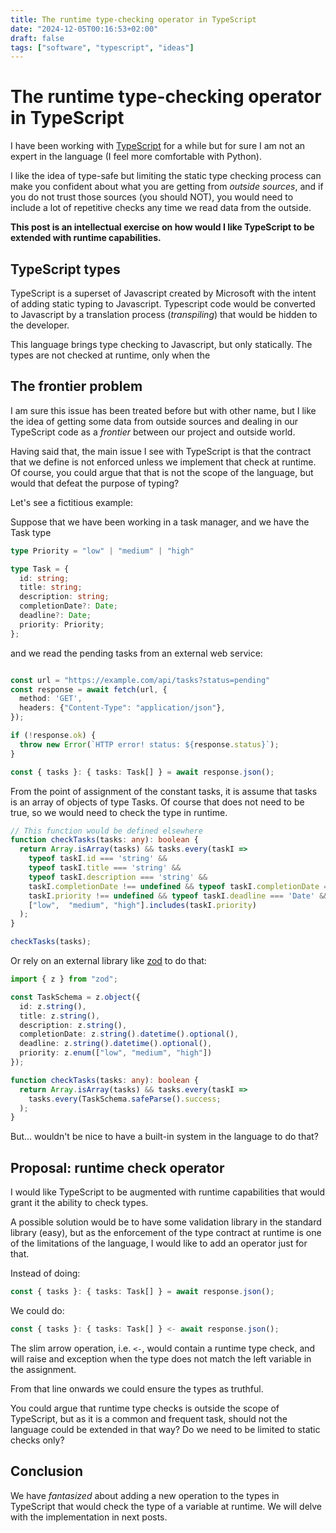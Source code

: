 ```yaml
---
title: The runtime type-checking operator in TypeScript
date: "2024-12-05T00:16:53+02:00"
draft: false
tags: ["software", "typescript", "ideas"]
---
```


# The runtime type-checking operator in TypeScript
I have been working with [TypeScript](https://www.typescriptlang.org/)
for a while but for sure I am not an expert in the language
(I feel more comfortable with Python).

I like the idea of type-safe but limiting the static type checking process
can make you confident about what you are getting from _outside sources_,
and if you do not trust those sources (you should NOT), you would need to include
a lot of repetitive checks any time we read data from the outside.

**This post is an intellectual exercise on how would I like TypeScript to be extended with runtime capabilities.**

## TypeScript types
TypeScript is a superset of Javascript created by Microsoft with the intent
of adding static typing to Javascript. Typescript code would be converted to
Javascript by a translation process (_transpiling_) that would be
hidden to the developer.

This language brings type checking to Javascript, but only statically. The types
are not checked at runtime, only when the

## The frontier problem
I am sure this issue has been treated before but with other name, but I like the idea
of getting some data from outside sources and dealing in our TypeScript code as a
_frontier_ between our project and outside world.

Having said that, the main issue I see with TypeScript is that the contract that we define
is not enforced unless we implement that check at runtime. Of course, you could argue that
that is not the scope of the language, but would that defeat the purpose of typing?

Let's see a fictitious example:

Suppose that we have been working in a task manager, and we have the Task type

```typescript
type Priority = "low" | "medium" | "high"

type Task = {
  id: string;
  title: string;
  description: string;
  completionDate?: Date;
  deadline?: Date;
  priority: Priority;
};
```

and we read the pending tasks from an external web service:

```typescript

const url = "https://example.com/api/tasks?status=pending"
const response = await fetch(url, {
  method: 'GET',
  headers: {"Content-Type": "application/json"},
});

if (!response.ok) {
  throw new Error(`HTTP error! status: ${response.status}`);
}

const { tasks }: { tasks: Task[] } = await response.json();
```

From the point of assignment of the constant tasks, it is assume that tasks is an array
of objects of type Tasks. Of course that does not need to be true, so we would need to check
the type in runtime.

```typescript
// This function would be defined elsewhere
function checkTasks(tasks: any): boolean {
  return Array.isArray(tasks) && tasks.every(taskI =>
    typeof taskI.id === 'string' &&
    typeof taskI.title === 'string' &&
    typeof taskI.description === 'string' &&
    taskI.completionDate !== undefined && typeof taskI.completionDate === 'Date' &&
    taskI.priority !== undefined && typeof taskI.deadline === 'Date' &&
    ["low",  "medium", "high"].includes(taskI.priority)
  );
}

checkTasks(tasks);
```

Or rely on an external library like
[zod](https://github.com/colinhacks/zod) to do that:

```typescript
import { z } from "zod";

const TaskSchema = z.object({
  id: z.string(),
  title: z.string(),
  description: z.string(),
  completionDate: z.string().datetime().optional(),
  deadline: z.string().datetime().optional(),
  priority: z.enum(["low", "medium", "high"])
});

function checkTasks(tasks: any): boolean {
  return Array.isArray(tasks) && tasks.every(taskI =>
    tasks.every(TaskSchema.safeParse().success;
  );
}
```

But... wouldn't be nice to have a built-in system in the language to do that?

## Proposal: runtime check operator

I would like TypeScript to be augmented with runtime capabilities that would grant it the
ability to check types.

A possible solution would be to have some validation library in the standard library (easy),
but as the enforcement of the type contract at runtime is one of the limitations of the
language, I would like to add an operator just for that.

Instead of doing:

```typescript
const { tasks }: { tasks: Task[] } = await response.json();
```

We could do:

```typescript
const { tasks }: { tasks: Task[] } <- await response.json();
```

The slim arrow operation, i.e. `<-`, would contain a runtime type check, and will raise
and exception when the type does not match the left variable in the assignment.

From that line onwards we could ensure the types as truthful.

You could argue that runtime type checks is outside the scope of TypeScript, but as it is
a common and frequent task, should not the language could be extended in that way? Do we need
to be limited to static checks only?

## Conclusion
We have _fantasized_ about adding a new operation to the types in TypeScript that would check
the type of a variable at runtime. We will delve with the implementation in next posts.
